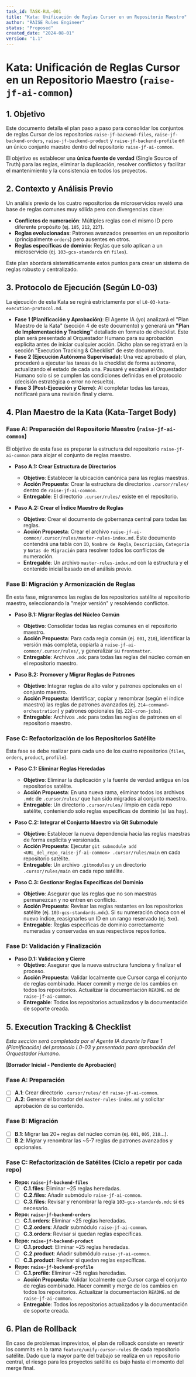 ```yaml
---
task_id: TASK-RUL-001
title: "Kata: Unificación de Reglas Cursor en un Repositorio Maestro"
author: "RAISE Rules Engineer"
status: "Proposed"
created_date: "2024-08-01"
version: "1.1"
---
```


# Kata: Unificación de Reglas Cursor en un Repositorio Maestro (`raise-jf-ai-common`)

## 1. Objetivo

Este documento detalla el plan paso a paso para consolidar los conjuntos de reglas Cursor de los repositorios `raise-jf-backend-files`, `raise-jf-backend-orders`, `raise-jf-backend-product` y `raise-jf-backend-profile` en un único conjunto maestro dentro del repositorio `raise-jf-ai-common`.

El objetivo es establecer una **única fuente de verdad** (Single Source of Truth) para las reglas, eliminar la duplicación, resolver conflictos y facilitar el mantenimiento y la consistencia en todos los proyectos.

## 2. Contexto y Análisis Previo

Un análisis previo de los cuatro repositorios de microservicios reveló una base de reglas comunes muy sólida pero con divergencias clave:

*   **Conflictos de numeración**: Múltiples reglas con el mismo ID pero diferente propósito (ej. `105`, `212`, `227`).
*   **Reglas evolucionadas**: Patrones avanzados presentes en un repositorio (principalmente `orders`) pero ausentes en otros.
*   **Reglas específicas de dominio**: Reglas que solo aplican a un microservicio (ej. `103-gcs-standards` en `files`).

Este plan abordará sistemáticamente estos puntos para crear un sistema de reglas robusto y centralizado.

## 3. Protocolo de Ejecución (Según L0-03)

La ejecución de esta Kata se regirá estrictamente por el `L0-03-kata-execution-protocol.md`.

*   **Fase 1 (Planificación y Aprobación)**: El Agente IA (yo) analizará el "Plan Maestro de la Kata" (sección 4 de este documento) y generará un **"Plan de Implementación y Tracking"** detallado en formato de checklist. Este plan será presentado al Orquestador Humano para su aprobación explícita antes de iniciar cualquier acción. Dicho plan se registrará en la sección "Execution Tracking & Checklist" de este documento.
*   **Fase 2 (Ejecución Autónoma Supervisada)**: Una vez aprobado el plan, procederé a ejecutar las tareas de la checklist de forma autónoma, actualizando el estado de cada una. Pausaré y escalaré al Orquestador Humano solo si se cumplen las condiciones definidas en el protocolo (decisión estratégica o error no resuelto).
*   **Fase 3 (Post-Ejecución y Cierre)**: Al completar todas las tareas, notificaré para una revisión final y cierre.

## 4. Plan Maestro de la Kata (Kata-Target Body)

### Fase A: Preparación del Repositorio Maestro (`raise-jf-ai-common`)

El objetivo de esta fase es preparar la estructura del repositorio `raise-jf-ai-common` para alojar el conjunto de reglas maestro.

*   **Paso A.1: Crear Estructura de Directorios**
    *   **Objetivo**: Establecer la ubicación canónica para las reglas maestras.
    *   **Acción Propuesta**: Crear la estructura de directorios `.cursor/rules/` dentro de `raise-jf-ai-common`.
    *   **Entregable**: El directorio `.cursor/rules/` existe en el repositorio.

*   **Paso A.2: Crear el Índice Maestro de Reglas**
    *   **Objetivo**: Crear el documento de gobernanza central para todas las reglas.
    *   **Acción Propuesta**: Crear el archivo `raise-jf-ai-common/.cursor/rules/master-rules-index.md`. Este documento contendrá una tabla con `ID`, `Nombre de Regla`, `Descripción`, `Categoría` y `Notas de Migración` para resolver todos los conflictos de numeración.
    *   **Entregable**: Un archivo `master-rules-index.md` con la estructura y el contenido inicial basado en el análisis previo.

### Fase B: Migración y Armonización de Reglas

En esta fase, migraremos las reglas de los repositorios satélite al repositorio maestro, seleccionando la "mejor versión" y resolviendo conflictos.

*   **Paso B.1: Migrar Reglas del Núcleo Común**
    *   **Objetivo**: Consolidar todas las reglas comunes en el repositorio maestro.
    *   **Acción Propuesta**: Para cada regla común (ej. `001`, `210`), identificar la versión más completa, copiarla a `raise-jf-ai-common/.cursor/rules/`, y generalizar su `frontmatter`.
    *   **Entregable**: Archivos `.mdc` para todas las reglas del núcleo común en el repositorio maestro.

*   **Paso B.2: Promover y Migrar Reglas de Patrones**
    *   **Objetivo**: Integrar reglas de alto valor y patrones opcionales en el conjunto maestro.
    *   **Acción Propuesta**: Identificar, copiar y renombrar (según el índice maestro) las reglas de patrones avanzados (ej. `214-command-orchestration`) y patrones opcionales (ej. `228-cron-jobs`).
    *   **Entregable**: Archivos `.mdc` para todas las reglas de patrones en el repositorio maestro.

### Fase C: Refactorización de los Repositorios Satélite

Esta fase se debe realizar para cada uno de los cuatro repositorios (`files`, `orders`, `product`, `profile`).

*   **Paso C.1: Eliminar Reglas Heredadas**
    *   **Objetivo**: Eliminar la duplicación y la fuente de verdad antigua en los repositorios satélite.
    *   **Acción Propuesta**: En una nueva rama, eliminar todos los archivos `.mdc` de `.cursor/rules/` que han sido migrados al conjunto maestro.
    *   **Entregable**: Un directorio `.cursor/rules/` limpio en cada repo satélite, conteniendo solo reglas específicas de dominio (si las hay).

*   **Paso C.2: Integrar el Conjunto Maestro vía Git Submodule**
    *   **Objetivo**: Establecer la nueva dependencia hacia las reglas maestras de forma explícita y versionada.
    *   **Acción Propuesta**: Ejecutar `git submodule add <URL_del_repo_raise-jf-ai-common> .cursor/rules/main` en cada repositorio satélite.
    *   **Entregable**: Un archivo `.gitmodules` y un directorio `.cursor/rules/main` en cada repo satélite.

*   **Paso C.3: Gestionar Reglas Específicas del Dominio**
    *   **Objetivo**: Asegurar que las reglas que no son maestras permanezcan y no entren en conflicto.
    *   **Acción Propuesta**: Revisar las reglas restantes en los repositorios satélite (ej. `103-gcs-standards.mdc`). Si su numeración choca con el nuevo índice, reasignarles un ID en un rango reservado (ej. `5xx`).
    *   **Entregable**: Reglas específicas de dominio correctamente numeradas y conservadas en sus respectivos repositorios.

### Fase D: Validación y Finalización

*   **Paso D.1: Validación y Cierre**
    *   **Objetivo**: Asegurar que la nueva estructura funciona y finalizar el proceso.
    *   **Acción Propuesta**: Validar localmente que Cursor carga el conjunto de reglas combinado. Hacer commit y merge de los cambios en todos los repositorios. Actualizar la documentación `README.md` de `raise-jf-ai-common`.
    *   **Entregable**: Todos los repositorios actualizados y la documentación de soporte creada.

## 5. Execution Tracking & Checklist

*Esta sección será completada por el Agente IA durante la Fase 1 (Planificación) del protocolo L0-03 y presentada para aprobación del Orquestador Humano.*

**[Borrador Inicial - Pendiente de Aprobación]**

### Fase A: Preparación
- [ ] **A.1**: Crear directorio `.cursor/rules/` en `raise-jf-ai-common`.
- [ ] **A.2**: Generar el borrador del `master-rules-index.md` y solicitar aprobación de su contenido.

### Fase B: Migración
- [ ] **B.1**: Migrar las 20+ reglas del núcleo común (ej. `001`, `005`, `210`...).
- [ ] **B.2**: Migrar y renombrar las ~5-7 reglas de patrones avanzados y opcionales.

### Fase C: Refactorización de Satélites (Ciclo a repetir por cada repo)
- **Repo: `raise-jf-backend-files`**
    - [ ] **C.1.files**: Eliminar ~25 reglas heredadas.
    - [ ] **C.2.files**: Añadir submódulo `raise-jf-ai-common`.
    - [ ] **C.3.files**: Revisar y renombrar la regla `103-gcs-standards.mdc` si es necesario.
- **Repo: `raise-jf-backend-orders`**
    - [ ] **C.1.orders**: Eliminar ~25 reglas heredadas.
    - [ ] **C.2.orders**: Añadir submódulo `raise-jf-ai-common`.
    - [ ] **C.3.orders**: Revisar si quedan reglas específicas.
- **Repo: `raise-jf-backend-product`**
    - [ ] **C.1.product**: Eliminar ~25 reglas heredadas.
    - [ ] **C.2.product**: Añadir submódulo `raise-jf-ai-common`.
    - [ ] **C.3.product**: Revisar si quedan reglas específicas.
- **Repo: `raise-jf-backend-profile`**
    - [ ] **C.1.profile**: Eliminar ~25 reglas heredadas.
    *   **Acción Propuesta**: Validar localmente que Cursor carga el conjunto de reglas combinado. Hacer commit y merge de los cambios en todos los repositorios. Actualizar la documentación `README.md` de `raise-jf-ai-common`.
    *   **Entregable**: Todos los repositorios actualizados y la documentación de soporte creada.

## 6. Plan de Rollback

En caso de problemas imprevistos, el plan de rollback consiste en revertir los commits en la rama `feature/unify-cursor-rules` de cada repositorio satélite. Dado que la mayor parte del trabajo se realiza en un repositorio central, el riesgo para los proyectos satélite es bajo hasta el momento del merge final. 